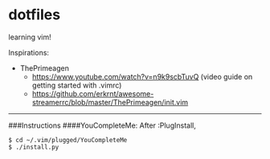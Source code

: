 # dotfiles

learning vim!

Inspirations:
- ThePrimeagen
  - https://www.youtube.com/watch?v=n9k9scbTuvQ (video guide on getting started with .vimrc)
  - https://github.com/erkrnt/awesome-streamerrc/blob/master/ThePrimeagen/init.vim



----

###Instructions
####YouCompleteMe:
After :PlugInstall,
```
$ cd ~/.vim/plugged/YouCompleteMe
$ ./install.py
```
